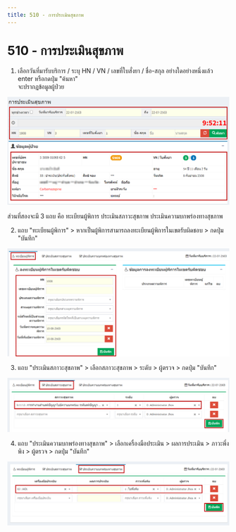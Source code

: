 ```yaml
---
title: 510 - การประเมินสุขภาพ
---
```


# 510 - การประเมินสุขภาพ

1. เลือกวันที่มารับบริการ / ระบุ HN / VN / เลขที่ใบสั่งยา / ชื่อ-สกุล อย่างใดอย่างหนึ่งแล้ว enter หรือกดปุ่ม "ค้นหา"  
จะปรากฏข้อมูลผู้ป่วย

![Logo](./img/image510-1.png)

ส่วนที่สองจะมี 3 แถบ คือ ทะเบียนผู้พิการ ประเมินสภาวะสุขภาพ ประเมินความบกพร่องทางสุขภาพ

2. แถบ "ทะเบียนผู้พิการ" > หากเป็นผู้พิการสามารถลงทะเบียนผู้พิการในเขตรับผิดชอบ > กดปุ่ม "บันทึก"

![Logo](./img/image510-2.png)

3. แถบ "ประเมินสภาวะสุขภาพ" > เลือกสภาวะสุขภาพ > ระดับ > ผู้ตรวจ > กดปุ่ม "บันทึก"

![Logo](./img/image510-3.png)

4. แถบ "ประเมินความบกพร่องทางสุขภาพ" > เลือกเครื่องมือประเมิน > ผลการประเมิน > ภาวะพึ่งพิง > ผู้ตรวจ > กดปุ่ม "บันทึก"

![Logo](./img/image510-4.png)
